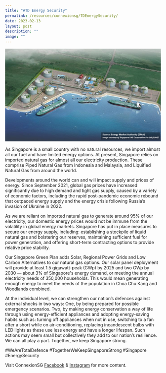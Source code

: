 ```yaml
---
title: "#TD Energy Security"
permalink: /resources/connexionsg/TDEnergySecurity/
date: 2023-02-13
layout: post
description: ""
image: ""
---
```


![](/images/connexionsg/2023/Energy%20Security.png)

As Singapore is a small country with no natural resources, we import almost all our fuel and have limited energy options. At present, Singapore relies on imported natural gas for almost all our electricity production. These comprise Piped Natural Gas from Indonesia and Malaysia, and Liquified Natural Gas from around the world.

Developments around the world can and will impact supply and prices of energy. Since September 2021, global gas prices have increased significantly due to high demand and tight gas supply, caused by a variety of economic factors, including the rapid post-pandemic economic rebound that outpaced energy supply and the energy crisis following Russia’s invasion of Ukraine in 2022.

As we are reliant on imported natural gas to generate around 95% of our electricity, our domestic energy prices would not be immune from the volatility in global energy markets. Singapore has put in place measures to secure our energy supply, including: establishing a stockpile of liquid natural gas and bolstering our reserves, maintaining sufficient fuel for power generation, and offering short-term contracting options to provide relative price stability.

Our Singapore Green Plan adds Solar, Regional Power Grids and Low Carbon Alternatives to our natural gas options. Our solar panel deployment will provide at least 1.5 gigawatt-peak (GWp) by 2025 and two GWp by 2030 — about 3% of Singapore's energy demand, or meeting the annual electricity needs of 350,000 households. This would mean generating enough energy to meet the needs of the population in Choa Chu Kang and Woodlands combined.

At the individual level, we can strengthen our nation’s defences against external shocks in two ways: One, by being prepared for possible emergency scenarios. Two, by making energy conservation a way of life through using energy-efficient appliances and adopting energy-saving habits such as: turning off appliances when not in use, switching to a fan after a short while on air-conditioning, replacing incandescent bulbs with LED lights as these use less energy and have a longer lifespan. Such actions may seem small but collectively they add to our nation’s resilience. We can all play a part. Together, we keep Singapore strong.

#WeAreTotalDefence #TogetherWeKeepSingaporeStrong #Singapore #EnergySecurity

Visit ConnexionSG [Facebook](https://www.facebook.com/ConnexionSG) & [Instagram](https://www.instagram.com/connexionsg/) for more content.
